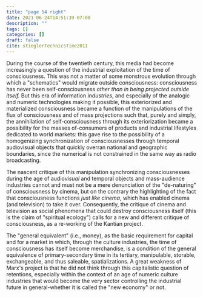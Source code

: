 ```yaml
---
title: "page 54 right"
date: 2021-06-24T14:51:39-07:00
description: ""
tags: []
categories: []
draft: false
cite: stieglerTechnicsTime2011
---
```


During the course
of the twentieth century, this media had become increasingly a question of the industrial exploitation of the time of consciousness. This was
not a matter of some monstrous evolution through which a "schematics"
would migrate outside consciousness: consciousness has never been self-consciousness *other than in being projected outside itself.* But this era of
information *industries*, and especially of the analogic and numeric technologies making it possible, this exteriorized and materialized consciousness became a function of the manipulations of the flux of consciousness
and of mass projections such that, purely and simply, the annihilation
of self-consciousness through its exteriorization became a possibility for
the masses of-consumers of products and industrial lifestyles dedicated
to world markets: this gave rise to the possibility of a homogenizing synchronization of consciousnesses through temporal audiovisual objects
that quickly overran national and geographic boundaries, since the numerical is not constrained in the same way as radio broadcasting.

The nascent critique of this manipulation synchronizing consciousnesses during the age of audio*visual* and temporal objects and mass-audience industries cannot and must not be a mere denunciation of the
"de-naturing" of consciousness by cinema, but on the contrary the highlighting of the fact that consciousness functions *just like cinema*, which
has enabled cinema (and television) to take it over. Consequently, the
critique of cinema and television as social phenomena that could destroy
consciousness itself (this is the claim of "spiritual ecology") calls for a
new and different critique of consciousness, as a re-working of the Kantian project.

The "general equivalent" (i.e., money), as the basic requirement for
capital and for a market in which, through the culture industries, the
time of consciousness has itself become merchandise, is a condition of the
general equivalence of primary-secondary time in its tertiary, manipulable, storable, exchangeable, and thus saleable, spatializations. A great
weakness of Marx's project is that he did not think through this capitalistic question of retentions, especially within the context of an age of numeric culture industries that would become the very sector controlling
the industrial future in general-whether it is called the "new economy"
or not.
